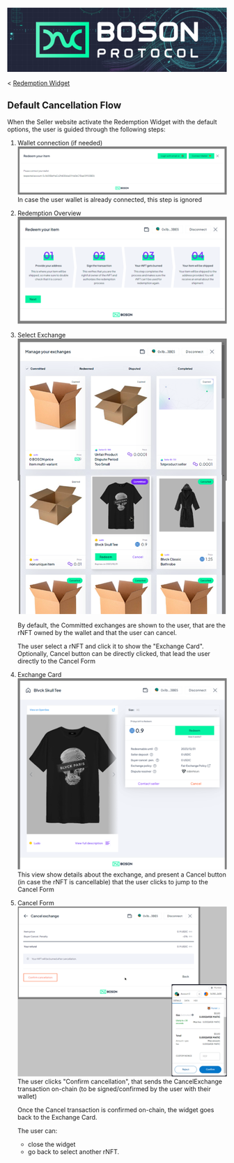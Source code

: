 [![banner](../assets/banner.png)](https://bosonprotocol.io)

< [Redemption Widget](../redemption-widget.md)

## Default Cancellation Flow

When the Seller website activate the Redemption Widget with the default options, the user is guided through the following steps:

1. Wallet connection (if needed)
   ![Wallet connection](./../assets/redemption-widget/1-wallet-connection.png)
   In case the user wallet is already connected, this step is ignored

2. Redemption Overview
   ![Redemption Overview](./../assets/redemption-widget/2-redemption-overview.png)
   
3. Select Exchange
   ![Select Exchange](./../assets/redemption-widget/3-select-exchange.png)
   
   By default, the Committed exchanges are shown to the user, that are the rNFT owned by the wallet and that the user can cancel.
   
   The user select a rNFT and click it to show the "Exchange Card". Optionally, Cancel button can be directly clicked, that lead the user directly to the Cancel Form

4. Exchange Card
   ![Exchange Card](./../assets/redemption-widget/4-exchange-card.png)
   This view show details about the exchange, and present a Cancel button (in case the rNFT is cancellable) that the user clicks to jump to the Cancel Form

5. Cancel Form
   ![Cancel Form](./../assets/redemption-widget/5-cancel-form.png)
   The user clicks "Confirm cancellation", that sends the CancelExchange transaction on-chain (to be signed/confirmed by the user with their wallet)

   Once the Cancel transaction is confirmed on-chain, the widget goes back to the Exchange Card.

   The user can:
   - close the widget
   - go back to select another rNFT.